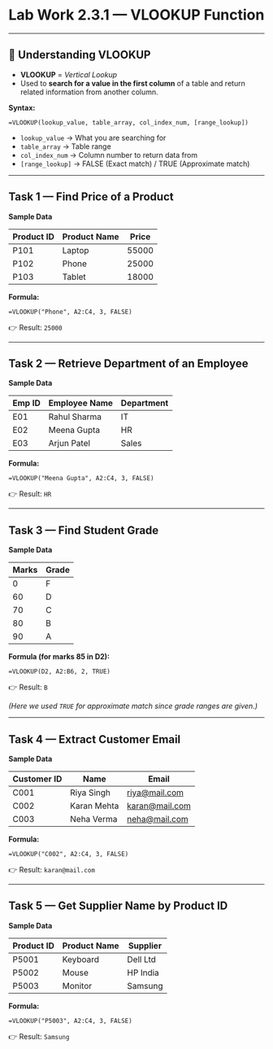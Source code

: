 
# **Lab Work 2.3.1 — VLOOKUP Function**

---

## 🔹 **Understanding VLOOKUP**

* **VLOOKUP** = *Vertical Lookup*
* Used to **search for a value in the first column** of a table and return related information from another column.

**Syntax:**

```excel
=VLOOKUP(lookup_value, table_array, col_index_num, [range_lookup])
```

* `lookup_value` → What you are searching for
* `table_array` → Table range
* `col_index_num` → Column number to return data from
* `[range_lookup]` → FALSE (Exact match) / TRUE (Approximate match)

---

## **Task 1 — Find Price of a Product**

**Sample Data**

| Product ID | Product Name | Price |
| ---------- | ------------ | ----- |
| P101       | Laptop       | 55000 |
| P102       | Phone        | 25000 |
| P103       | Tablet       | 18000 |

**Formula:**

```excel
=VLOOKUP("Phone", A2:C4, 3, FALSE)
```

👉 Result: `25000`

---

## **Task 2 — Retrieve Department of an Employee**

**Sample Data**

| Emp ID | Employee Name | Department |
| ------ | ------------- | ---------- |
| E01    | Rahul Sharma  | IT         |
| E02    | Meena Gupta   | HR         |
| E03    | Arjun Patel   | Sales      |

**Formula:**

```excel
=VLOOKUP("Meena Gupta", A2:C4, 3, FALSE)
```

👉 Result: `HR`

---

## **Task 3 — Find Student Grade**

**Sample Data**

| Marks | Grade |
| ----- | ----- |
| 0     | F     |
| 60    | D     |
| 70    | C     |
| 80    | B     |
| 90    | A     |

**Formula (for marks 85 in D2):**

```excel
=VLOOKUP(D2, A2:B6, 2, TRUE)
```

👉 Result: `B`

*(Here we used `TRUE` for approximate match since grade ranges are given.)*

---

## **Task 4 — Extract Customer Email**

**Sample Data**

| Customer ID | Name        | Email                                   |
| ----------- | ----------- | --------------------------------------- |
| C001        | Riya Singh  | [riya@mail.com](mailto:riya@mail.com)   |
| C002        | Karan Mehta | [karan@mail.com](mailto:karan@mail.com) |
| C003        | Neha Verma  | [neha@mail.com](mailto:neha@mail.com)   |

**Formula:**

```excel
=VLOOKUP("C002", A2:C4, 3, FALSE)
```

👉 Result: `karan@mail.com`

---

## **Task 5 — Get Supplier Name by Product ID**

**Sample Data**

| Product ID | Product Name | Supplier |
| ---------- | ------------ | -------- |
| P5001      | Keyboard     | Dell Ltd |
| P5002      | Mouse        | HP India |
| P5003      | Monitor      | Samsung  |

**Formula:**

```excel
=VLOOKUP("P5003", A2:C4, 3, FALSE)
```

👉 Result: `Samsung`


